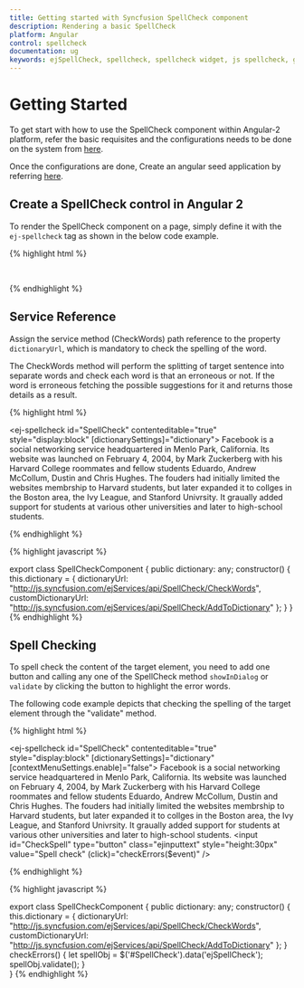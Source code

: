 ```yaml
---
title: Getting started with Syncfusion SpellCheck component	
description: Rendering a basic SpellCheck
platform: Angular
control: spellcheck
documentation: ug
keywords: ejSpellCheck, spellcheck, spellcheck widget, js spellcheck, getting started, initialization, service reference
---
```

# Getting Started 

To get start with how to use the SpellCheck component within Angular-2 platform, refer the basic requisites and the configurations needs to be done on the system from [here](https://help.syncfusion.com/angular-2/overview).

Once the configurations are done, Create an angular seed application by referring [here](https://help.syncfusion.com/angular-2/gettingstarted/overview).

## Create a SpellCheck control in Angular 2

To render the SpellCheck component on a page, simply define it with the `ej-spellcheck` tag as shown in the below code example.

{% highlight html %}

<ej-spellcheck id="SpellCheck" contenteditable="true" style="display:block">
</ej-spellcheck>

{% endhighlight %}

## Service Reference

Assign the service method (CheckWords) path reference to the property `dictionaryUrl`, which is mandatory to check the spelling of the word.

The CheckWords method will perform the splitting of target sentence into separate words and check each word is that an erroneous or not. If the word is erroneous fetching the possible suggestions for it and returns those details as a result.

{% highlight html %}

<ej-spellcheck id="SpellCheck" contenteditable="true" style="display:block" [dictionarySettings]="dictionary">
    Facebook is a social networking service headquartered in Menlo Park, California. Its website was launched on February 4, 2004, by Mark Zuckerberg with his Harvard College roommates and fellow students Eduardo, Andrew McCollum, Dustin and Chris Hughes. The fouders had initially limited the websites membrship to Harvard students, but later expanded it to collges in the Boston area, the Ivy League, and Stanford Univrsity. It graually added support for students at various other universities and later to high-school students.
</ej-spellcheck>

{% endhighlight %}

{% highlight javascript %}

export class SpellCheckComponent {
    public dictionary: any;
    constructor() {
        this.dictionary = {
            dictionaryUrl: "http://js.syncfusion.com/ejServices/api/SpellCheck/CheckWords",
            customDictionaryUrl: "http://js.syncfusion.com/ejServices/api/SpellCheck/AddToDictionary"
        };
    }
}
{% endhighlight %}

## Spell Checking

To spell check the content of the target element, you need to add one button and calling any one of the SpellCheck method `showInDialog` or `validate` by clicking the button to highlight the error words.

The following code example depicts that checking the spelling of the target element through the "validate" method.

{% highlight html %}

<ej-spellcheck id="SpellCheck" contenteditable="true" style="display:block" [dictionarySettings]="dictionary" [contextMenuSettings.enable]="false">
    Facebook is a social networking service headquartered in Menlo Park, California. Its website was launched on February 4, 2004, by Mark Zuckerberg with his Harvard College roommates and fellow students Eduardo, Andrew McCollum, Dustin and Chris Hughes. The fouders had initially limited the websites membrship to Harvard students, but later expanded it to collges in the Boston area, the Ivy League, and Stanford Univrsity. It graually added support for students at various other universities and later to high-school students.
</ej-spellcheck>
<input id="CheckSpell" type="button" class="ejinputtext" style="height:30px" value="Spell check" (click)="checkErrors($event)" />

{% endhighlight %}

{% highlight javascript %}

export class SpellCheckComponent {
    public dictionary: any;
    constructor() {
        this.dictionary = {
            dictionaryUrl: "http://js.syncfusion.com/ejServices/api/SpellCheck/CheckWords",
            customDictionaryUrl: "http://js.syncfusion.com/ejServices/api/SpellCheck/AddToDictionary"
        };
    }
    checkErrors() {
        let spellObj = $('#SpellCheck').data('ejSpellCheck');
        spellObj.validate();
    }    
}
{% endhighlight %}